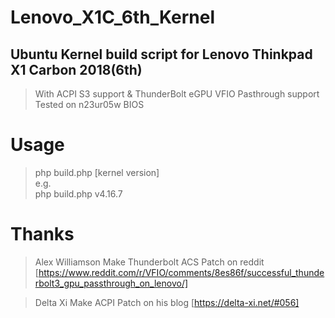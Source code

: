 # Lenovo_X1C_6th_Kernel
## Ubuntu Kernel build script for Lenovo Thinkpad X1 Carbon 2018(6th)
> With ACPI S3 support & ThunderBolt eGPU VFIO Pasthrough support
> Tested on n23ur05w BIOS

# Usage
> php build.php [kernel version] <br>
> e.g. <br>
> php build.php v4.16.7

# Thanks

> Alex Williamson
> Make Thunderbolt ACS Patch on reddit
> [https://www.reddit.com/r/VFIO/comments/8es86f/successful_thunderbolt3_gpu_passthrough_on_lenovo/]

> Delta Xi
> Make ACPI Patch on his blog
> [https://delta-xi.net/#056]
